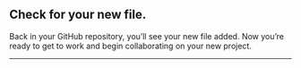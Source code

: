 ## **Check for your new file.**

Back in your GitHub repository, you’ll see your new file added. Now you’re ready to get to work and begin collaborating on your new project.

---